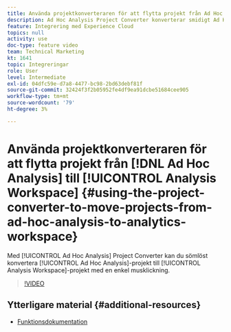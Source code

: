 ```yaml
---
title: Använda projektkonverteraren för att flytta projekt från Ad Hoc Analysis till Analytics Workspace
description: Ad Hoc Analysis Project Converter konverterar smidigt Ad Hoc Analysis-projekt (AHA) till Analysis Workspace-projekt med en enkel musklickning.
feature: Integrering med Experience Cloud
topics: null
activity: use
doc-type: feature video
team: Technical Marketing
kt: 1641
topic: Integreringar
role: User
level: Intermediate
exl-id: 04dfc59e-d7a8-4477-bc98-2bd63debf81f
source-git-commit: 32424f3f2b05952fe4df9ea91dcbe51684cee905
workflow-type: tm+mt
source-wordcount: '79'
ht-degree: 3%

---
```


# Använda projektkonverteraren för att flytta projekt från [!DNL Ad Hoc Analysis] till [!UICONTROL Analysis Workspace] {#using-the-project-converter-to-move-projects-from-ad-hoc-analysis-to-analytics-workspace}

Med [!UICONTROL Ad Hoc Analysis] Project Converter kan du sömlöst konvertera [!UICONTROL Ad Hoc Analysis]-projekt till [!UICONTROL Analysis Workspace]-projekt med en enkel musklickning.

>[!VIDEO](https://video.tv.adobe.com/v/23118/?quality=12)

## Ytterligare material {#additional-resources}

* [Funktionsdokumentation](https://marketing.adobe.com/resources/help/en_US/analytics/aha2aw/)
